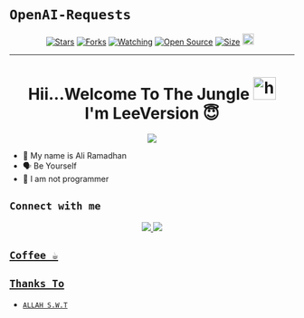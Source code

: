 # ```OpenAI-Requests```
<p align="center">
<a href="https://github.com/leeversion0404/get-api/stargazers/"><img title="Stars" src="https://img.shields.io/github/stars/leeversion0404/get-api?color=blue&style=flat-square"></a>
<a href="https://github.com/leeversion0404/get-api/network/members"><img title="Forks" src="https://img.shields.io/github/forks/leeversion0404/get-api?color=red&style=flat-square"></a>
<a href="https://github.com/leeversion0404/get-api/watchers"><img title="Watching" src="https://img.shields.io/github/watchers/leeversion0404/get-api?label=Watchers&color=blue&style=flat-square"></a>
<a href="https://github.com/leeversion0404/get-api"><img title="Open Source" src="https://badges.frapsoft.com/os/v2/open-source.svg?v=103"></a>
<a href="https://github.com/leeversion0404/get-api/"><img title="Size" src="https://img.shields.io/github/repo-size/leeversion0404/get-api?style=flat-square&color=green"></a>
<a href="https://github.com/leeversion0404/get-api/graphs/commit-activity"><img height="20" src="https://img.shields.io/badge/Maintained%3F-yes-green.svg"></a>&nbsp;&nbsp;
</p>
<p align='center'>
    </p>

-------
<h1 align="center">Hii...Welcome To The Jungle <img src="https://user-images.githubusercontent.com/1303154/88677602-1635ba80-d120-11ea-84d8-d263ba5fc3c0.gif" width="40px" alt="hi"><br>I'm LeeVersion 😇 </h1>
<p align="center">
  <img src="https://i.ibb.co.com/842LsMKj/1745929182469.jpg" /></>
</p>

- 👼 My name is Ali Ramadhan
- 🗣️ Be Yourself
- 🔭 I am not programmer

## ```Connect with me```
<p align="center">
  <a href="https://line.me/ti/p/36H-VDctGc"><img src="https://img.shields.io/badge/Line-25D366?style=for-the-badge&logo=line&logoColor=white" />
  <a href="https://github.com/leeversion0404"><img src="https://img.shields.io/badge/-GitHub-black?style=flat-square&logo=github" /> 

</p>


## ```Coffee ☕```


## ```Thanks To```

- [`ALLAH S.W.T`]()
